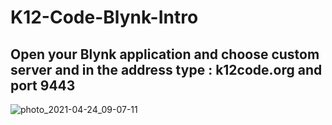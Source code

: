 # K12-Code-Blynk-Intro

## Open your Blynk application and choose custom server and in the address type : k12code.org and port 9443

![photo_2021-04-24_09-07-11](https://user-images.githubusercontent.com/41247468/115965141-7a818100-a4dc-11eb-8f1a-b753ea8def27.jpg)
